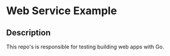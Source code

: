 # Web Service Example

## Description
This repo's is responsible for testing building web apps with Go.
